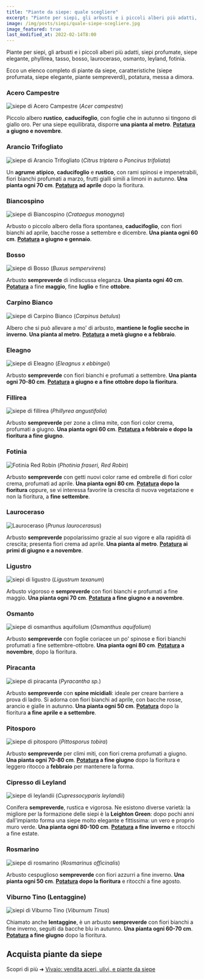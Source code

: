 ```yaml
---
title: "Piante da siepe: quale scegliere"
excerpt: "Piante per siepi, gli arbusti e i piccoli alberi più adatti, siepi profumate, siepe elegante, phyllirea, tasso, bosso, lauroceraso, osmanto, leyland, fotinia."
image: /img/posts/siepi/quale-siepe-scegliere.jpg
image_featured: true
last_modified_at: 2022-02-14T8:00
---
```

Piante per siepi, gli arbusti e i piccoli alberi più adatti, siepi profumate, siepe elegante, phyllirea, tasso, bosso, lauroceraso, osmanto, leyland, fotinia.

Ecco un elenco completo di piante da siepe, caratteristiche (siepe profumata, siepe elegante, piante sempreverdi), potatura, messa a dimora.

### Acero Campestre
![siepe di Acero Campestre](/img/posts/siepi/acero-campestre.jpg "pianta da siepe: acero campestre")
(*Acer campestre*)

Piccolo albero **rustico**, **caducifoglio**, con foglie che in autunno si tingono
di giallo oro. Per una siepe equilibrata, disporre **una pianta al metro**.
**[Potatura](/news/quando-e-come-potare-le-siepi "come potare la siepe") a giugno e novembre**.

### Arancio Trifogliato
![siepe di Arancio Trifogliato](/img/posts/siepi/arancio-trifogliato.jpg "pianta da siepe: arancio trifogliato")
(*Citrus triptera* o *Poncirus trifoliata*)

Un **agrume atipico**, **caducifoglio** e **rustico**, con rami spinosi e impenetrabili,
fiori bianchi profumati a marzo, frutti gialli simili a limoni in autunno.
**Una pianta ogni 70 cm**.
**[Potatura](/news/quando-e-come-potare-le-siepi "come potare la siepe") ad aprile** dopo la fioritura.

### Biancospino
![siepe di Biancospino](/img/posts/siepi/biancospino.jpg "pianta da siepe: biancospino")
(*Crataegus monogyna*)

Arbusto o piccolo albero della flora spontanea, **caducifoglio**, con fiori bianchi ad aprile,
bacche rosse a settembre e dicembre.
**Una pianta ogni 60 cm**.
**[Potatura](/news/quando-e-come-potare-le-siepi "come potare la siepe") a giugno e gennaio**.

### Bosso
![siepe di Bosso](/img/posts/siepi/bosso.jpg "pianta da siepe: bosso")
(*Buxus sempervirens*)

Arbusto **sempreverde** di indiscussa eleganza.
**Una pianta ogni 40 cm**.
**[Potatura](/news/quando-e-come-potare-le-siepi "come potare la siepe")** a fine **maggio**, fine **luglio** e fine **ottobre**.

### Carpino Bianco
![siepe di Carpino Bianco](/img/posts/siepi/carpino-bianco.jpg "pianta da siepe: carpino bianco")
(*Carpinus betulus*)

Albero che si può allevare a mo' di arbusto, **mantiene le foglie secche in inverno**.
**Una pianta al metro**.
**[Potatura](/news/quando-e-come-potare-le-siepi "come potare la siepe") a metà giugno e a febbraio**.

### Eleagno
![siepe di Eleagno](/img/posts/siepi/eleagnus-ebbingei.jpg "pianta da siepe: eleagno")
(*Eleagnus x ebbingei*)

Arbusto **sempreverde** con fiori bianchi e profumati a settembre.
**Una pianta ogni 70-80 cm**.
**[Potatura](/news/quando-e-come-potare-le-siepi "come potare la siepe") a giugno e a fine ottobre dopo la fioritura**.

### Fillirea
![siepe di fillirea](/img/posts/siepi/phillyrea-angustifolia.jpg "pianta da siepe: fillirea")
(*Phillyrea angustifolia*)

Arbusto **sempreverde** per zone a clima mite, con fiori color crema, profumati a giugno.
**Una pianta ogni 60 cm**.
**[Potatura](/news/quando-e-come-potare-le-siepi "come potare la siepe") a febbraio e dopo la fioritura a fine giugno**.

### Fotinia
![Fotinia Red Robin](/img/posts/siepi/fotinia.jpg "pianta da siepe: fotinia red robin")
(*Photinia fraseri, Red Robin*)

Arbusto **sempreverde** con getti nuovi color rame ed ombrelle di fiori color crema, profumati ad aprile.
**Una pianta ogni 80 cm**.
**[Potatura](/news/quando-e-come-potare-le-siepi "come potare la siepe") dopo la fioritura** oppure, se vi interessa favorire la crescita di nuova vegetazione e non la fioritura, a **fine settembre**.

### Lauroceraso
![Lauroceraso](/img/posts/siepi/lauroceraso.jpg "pianta da siepe: lauroceraso")
(*Prunus laurocerasus*)

Arbusto **sempreverde** popolarissimo grazie al suo vigore e alla rapidità di crescita; presenta fiori crema ad aprile.
**Una pianta al metro**.
**[Potatura](/news/quando-e-come-potare-le-siepi "come potare la siepe") ai primi di giugno e a novembre**.

### Ligustro
![siepi di ligustro](/img/posts/siepi/ligustrum-texanum.jpg "pianta da siepe: ligustro")
(*Ligustrum texanum*)

Arbusto vigoroso e **sempreverde** con fiori bianchi e profumati a fine maggio.
**Una pianta ogni 70 cm**.
**[Potatura](/news/quando-e-come-potare-le-siepi "come potare la siepe") a fine giugno e a novembre**.

### Osmanto
![siepe di osmanthus aquifolium](/img/posts/siepi/osmanto.jpg "piante da siepe: osmanto")
(*Osmanthus aquifolium*)

Arbusto **sempreverde** con foglie coriacee un po' spinose e fiori bianchi profumati a fine
settembre-ottobre.
**Una pianta ogni 80 cm**.
**[Potatura](/news/quando-e-come-potare-le-siepi "come potare la siepe") a novembre**, dopo la fioritura.

### Piracanta
![siepe di piracanta](/img/posts/siepi/piracanta.jpg "piante da siepe: piracanta")
(*Pyracantha sp.*)

Arbusto **sempreverde** con **spine micidiali**: ideale per creare barriere a prova di ladro.
Si adorna con fiori bianchi ad aprile, con bacche rosse, arancio e gialle in autunno.
**Una pianta ogni 50 cm**.
**[Potatura](/news/quando-e-come-potare-le-siepi "come potare la siepe")** dopo la fioritura **a fine aprile e a settembre**.

### Pitosporo
![siepe di pitosporo](/img/posts/siepi/pitosporo.jpg "piante da siepe: pitosporo")
(*Pittosporus tobira*)

Arbusto **sempreverde** per climi miti, con fiori crema profumati a giugno.
**Una pianta ogni 70-80 cm**.
**[Potatura](/news/quando-e-come-potare-le-siepi "come potare la siepe") a fine giugno** dopo la fioritura e leggero ritocco a **febbraio** per mantenere la forma.

### Cipresso di Leyland
![siepe di leylandii](/img/posts/siepi/leylandii.jpg "piante da siepe: cipresso leylandii")
(*Cupressocyparis leylandii*)

Conifera **sempreverde**, rustica e vigorosa. Ne esistono diverse varietà: la migliore per la formazione delle siepi è la **Leighton Green**: dopo pochi anni dall'impianto forma una siepe molto elegante e fittissima: un vero e proprio muro verde.
**Una pianta ogni 80-100 cm**.
**[Potatura](/news/quando-e-come-potare-le-siepi "come potare la siepe") a fine inverno** e ritocchi a fine estate.

### Rosmarino
![siepe di rosmarino](/img/posts/siepi/rosmarino.jpg "piante da siepe: rosmarino")
(*Rosmarinus officinalis*)

Arbusto cespuglioso **sempreverde** con fiori azzurri a fine inverno.
**Una pianta ogni 50 cm**.
**[Potatura](/news/quando-e-come-potare-le-siepi "come potare la siepe") dopo la fioritura** e ritocchi a fine agosto.

### Viburno Tino (Lentaggine)
![siepi di Viburno Tino](/img/posts/siepi/viburno-tino.jpg "piante da siepe: Viburno Tino")
(*Viburnum Tinus*)

Chiamato anche **lentaggine**, è un arbusto **sempreverde** con fiori bianchi a
fine inverno, seguiti da bacche blu in autunno.
**Una pianta ogni 60-70 cm**.
**[Potatura](/news/quando-e-come-potare-le-siepi "come potare la siepe") a fine giugno** dopo la fioritura.

## Acquista piante da siepe

Scopri di più &#10140; [Vivaio: vendita aceri, ulivi, e piante da siepe](/vivaio/ "Vivaio: vendita aceri, ulivi, e piante da siepe")

